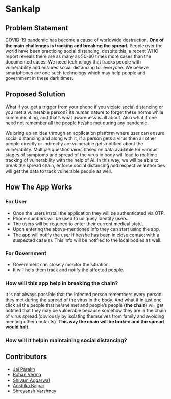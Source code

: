 # Sankalp

## Problem Statement

COVID-19 pandemic has become a cause of worldwide destruction. <b>One of the main challenges is tracking and breaking the spread.</b> People over the world have been practicing social distancing, despite this, a recent WHO report reveals there are as many as 50-60 times more cases than the documented cases.
We need technology that tracks people with vulnerability and ensures social distancing for everyone.
We believe smartphones are one such technology which may help people and government in these dark times.

## Proposed Solution

What if you get a trigger from your phone if you violate social distancing or you met a vulnerable person? Its human nature to forget these norms while communicating, and that’s what awareness is all about. Also what if one need not remember all the people he/she met during any pandemic. 

We bring up an idea through an application platform where user can ensure social distancing and along with it, if a person gets a virus then all other people directly or indirectly are vulnerable gets notified about the vulnerability. Multiple questionnaires based on data available for various stages of symptoms and spread of the virus in body will lead to realtime tracking of vulnerability with the help of AI.
In this way, we will be able to break the spread chain, enforce social distancing and respective authorities will get the data to track vulnerable people as well.

## How The App Works

### For User
- Once the users install the application they will be authenticated via OTP.
- Phone numbers will be used to uniquely identify users.
- The users will be required to enter their current medical state.
- Upon entering the above-mentioned info they can start using the app.
- The app will notify the user if he/she has been in close contact with a suspected case(s). This info will be notified to the local bodies as well.

### For Government
- Government can closely monitor the situation.
- It will help them track and notify the affected people.

### How will this app help in breaking the chain?
It is not always possible that the infected person remembers every person they met during the spread of the virus in the body.  And what if in just one click all the people that he/she met and people’s people <b>(the chain)</b> will get notified that they may be vulnerable because somehow they are in the chain of virus spread.(obviously by isolating themselves from family and avoiding meeting other contacts). <b>This way the chain will be broken and the spread would halt. </b>

### How will it helpin maintaining social distancing?

## Contributors

- [Jai Parakh](https://www.linkedin.com/in/jai-parakh-5626b4178/)
- [Rohan Verma](https://www.linkedin.com/in/rsrohanverma/)
- [Shivam Aggarwal](https://www.linkedin.com/in/shivam-aggarwal-4a65a2184/)
- [Anshika Bajpai](https://www.linkedin.com/in/anshika-bajpai-67b593192/)
- [Shreyansh Varshney](https://www.linkedin.com/in/shreyanshvarshney/)
